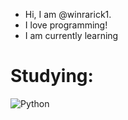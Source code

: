 - Hi, I am @winrarick1.
- I love programming!
- I am currently learning
# Studying:
![Python](https://img.shields.io/badge/python-3670A0?style=flat&logo=python&logoColor=ffdd54)

